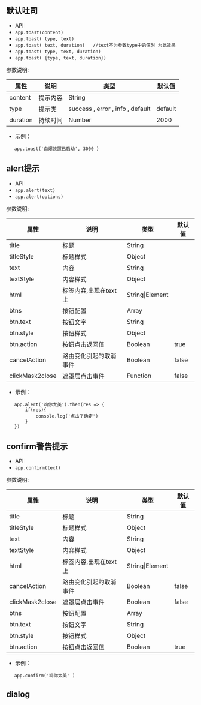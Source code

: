 ##  默认吐司  

*  API
  * ` app.toast(content) `
  * ` app.toast( type, text) `
  * ` app.toast( text, duration)   //text不为参数type中的值时 为此效果 `
  * ` app.toast( type, text, duration) `
  * ` app.toast( {type, text, duration}) `

参数说明:

| 属性 | 说明 | 类型 | 默认值 |
| --- | --- | --- | --- |
| content | 提示内容 | String | |
| type | 提示类 |  success  ,  error  ,  info  ,  default  | default |
| duration | 持续时间 | Number | 2000 |

* 示例：
  
```
   app.toast('自爆装置已启动', 3000 )

```


## alert提示

*  API
  * ` app.alert(text) `
  * ` app.alert(options) `
  

参数说明:

| 属性 | 说明 | 类型 | 默认值 |
| --- | --- | --- | --- |
| title | 标题 | String |   |
| titleStyle | 标题样式 | Object |   |
| text | 内容 | String |   |
| textStyle | 内容样式 | Object |   |
| html | 标签内容,出现在text上 | String\|Element |   |
| btns | 按钮配置 | Array |   |
| btn.text | 按钮文字 | String |   |
| btn.style | 按钮样式 | Object |   |
| btn.action | 按钮点击返回值 | Boolean | true |
| cancelAction | 路由变化引起的取消事件 | Boolean | false |
| clickMask2close | 遮罩层点击事件 | Function | false  |

* 示例：
  
```
   app.alert('鸡你太美').then(res => {
       if(res){
           console.log('点击了确定')
       }
   })

```


## confirm警告提示

*  API
  * ` app.confirm(text) `
  

参数说明:

| 属性 | 说明 | 类型 | 默认值 |
| --- | --- | --- | --- |
| title | 标题 | String |   |
| titleStyle | 标题样式 | Object |   |
| text | 内容 | String |   |
| textStyle | 内容样式 | Object |   |
| html | 标签内容,出现在text上 | String\|Element |   |
| cancelAction | 路由变化引起的取消事件 | Boolean | false |
| clickMask2close | 遮罩层点击事件 | Boolean | false  |
| btns | 按钮配置 | Array |   |
| btn.text | 按钮文字 | String |   |
| btn.style | 按钮样式 | Object |   |
| btn.action | 按钮点击返回值 | Boolean | true |


* 示例：
  
```
   app.confirm('鸡你太美' )

```


## dialog 